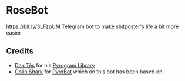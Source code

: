 # RoseBot
https://bit.ly/3LFzpUM
Telegram bot to make shitposter's life a bit more easier

## Credits
* [Dan Tès](https://github.com/delivrance) for his [Pyrogram Library](https://github.com/pyrogram/pyrogram)
* [Colin Shark](git.colinshark.de) for [PyroBot](https://git.colinshark.de/PyroBot/PyroBot/src/branch/develop) which on this bot has been based on.
